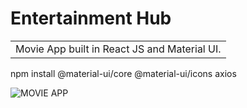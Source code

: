 # Entertainment Hub
<table>
<tr>
<td>
  Movie App built in React JS and Material UI.
</td>
</tr>
</table>

npm install @material-ui/core @material-ui/icons axios

![MOVIE APP](https://user-images.githubusercontent.com/51760520/124705920-1172ac80-df14-11eb-9568-1e91968b1273.png)
